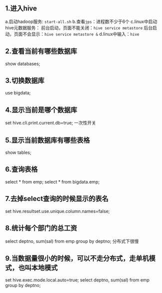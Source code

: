 ## 1.进入hive
a.启动hadoop服务: `start-all.sh`
b.查看`jps`：进程数不少于6个
c.linux中启动hive元数据服务：
  前台启动，页面不能关闭：`hive service metastore`
  后台启动，页面不会显示：`hive service metastore &`
d.linux中输入：`hive`

## 2.查看当前有哪些数据库
show databases;

## 3.切换数据库
use bigdata;

## 4.显示当前是哪个数据库
set   hive.cli.print.current.db=true;  一次性开关

## 5.显示当前数据库有哪些表格
show tables;

## 6.查询表格
select * from emp;
select * from bigdata.emp;

## 7.去掉select查询的时候显示的表名
set   hive.resultset.use.unique.column.names=false;

## 8.统计每个部门的总工资
select deptno, sum(sal) from emp group by deptno;  分布式下很慢

## 9.当数据量很小的时候，可以不走分布式，走单机模式，也叫本地模式
set   hive.exec.mode.local.auto=true;
select deptno, sum(sal) from emp group by deptno;